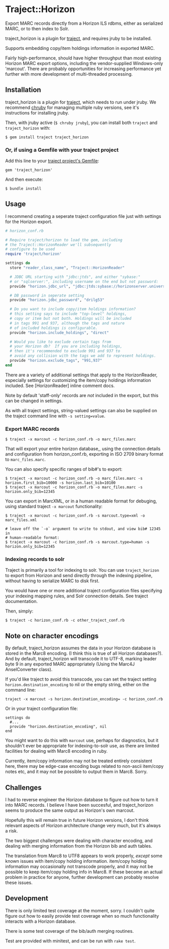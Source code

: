 # Traject::Horizon

Export MARC records directly from a Horizon ILS rdbms, either as serialized MARC,
or to then index to Solr.

traject_horizon is a plugin for [traject](http://github.com/jrochkind/traject), and
requires jruby to be installed.

Supports embedding copy/item holdings information in exported MARC.

Fairly high-performance, should have higher throughput than most existing
Horizon MARC export options, including the vendor-supplied Windows-only
'marcout'. There are probably opportunities for increasing performance
yet further with more development of multi-threaded processing.

## Installation

traject_horizon is a plugin for [traject](http://github.com/jrochkind/traject), which
needs to run under jruby. We recommend [chruby](https://github.com/postmodern/chruby)
for managing multiple ruby versions, see it's instructions for installing jruby. 

Then, with jruby active (`$ chruby jruby`), you can install both `traject`
and `traject_horizon` with:

    $ gem install traject traject_horizon

### Or, if using a Gemfile with your traject project

Add this line to your [traject project's Gemfile](https://github.com/jrochkind/traject/blob/master/doc/extending.md#or-with-bundler):

    gem 'traject_horizon'

And then execute:

    $ bundle install

## Usage

I recommend creating a seperate traject configuration file just with
settings for the Horizon export.

~~~ruby
# horizon_conf.rb

# Require traject/horizon to load the gem, including
# the Traject::HorizonReader we'll subsequently
# configure to be used
require 'traject/horizon'

settings do
  store "reader_class_name", "Traject::HorizonReader"

  # JDBC URL starting with "jdbc:jtds", and either "sybase:"
  # or "sqlserver:", including username on the end but not password:
  provide "horizon.jdbc_url", "jdbc:jtds:sybase://horizonserver.university.edu:2025/horizon_db;user=esys"

  # DB password in seperate setting
  provide "horizon.jdbc_password", "drilg53"

  # Do you want to include copy/item holdings information?
  # this setting says to include "top-level" holdings,
  # copy or item but not both. Holdings will be included
  # in tags 991 and 937, although the tags and nature
  # of included holdings is configurable.
  provide "horizon.include_holdings", "direct"

  # Would you like to exclude certain tags from
  # your Horizon db?  If you are including holdings,
  # then it's recommended to exclude 991 and 937 to
  # avoid any collision with the tags we add to represent holdings.
  provide "horizon.exclude_tags", "991,937"
end
~~~

There are a variety of additional settings that apply to the HorizonReader,
especially settings for customizing the item/copy holdings information
included. See [HorizonReader] inline comment docs.

Note by default 'staff-only' records are _not_ included in the export,
but this can be changed in settings.

As with all traject settings, string-valued settings can also be supplied
on the traject command line with `-s setting=value`.

### Export MARC records

    $ traject -x marcout -c horizon_conf.rb -o marc_files.marc

That will export your entire horizon database,,
using the connection details and configuration from horizon_conf.rb, exporting
in ISO 2709 binary format to `marc_files.marc`.

You can also specify specific ranges of bib#'s to export:

    $ traject -x marcout -c horizon_conf.rb -o marc_files.marc -s horizon.first_bib=10000 -s horizon.last_bib=10100
    $ traject -x marcout -c horizon_conf.rb -o marc_files.marc -s horizon.only_bib=12345

You can export in MarcXML, or in a human readable format for debuging,
using standard traject `-x marcout` functionality:

    $ traject -x marcout -c horizon_conf.rb -s marcout.type=xml -o marc_files.xml

    # leave off the `-o` argument to write to stdout, and view bib# 12345 in
    # human-readable format:
    $ traject -x marcout -c horizon_conf.rb -s marcout.type=human -s horizon.only_bib=12345

### Indexing records to solr

Traject is primarily a tool for indexing to solr. You can use `traject_horizon` to
export from Horizon and send directly through the indexing pipeline, without
having to serialize MARC to disk first.

You would have one or more additional traject configuration files specifying
your indexing mapping rules, and Solr connection details. See traject
documentation.

Then, simply:

    $ traject -c horizon_conf.rb -c other_traject_conf.rb

## Note on character encodings

By default, traject_horizon assumes the data in your Horizon database is stored
in the Marc8 encoding. (I think this is true of all Horizon databases?). And by
default, traject_horizon will transcode it to UTF-8, marking leader byte 9 in any
exported MARC appropriately (Using the Marc4J AnselConverter class).

If you'd like traject to avoid this transcode, you can set the traject
setting `horizon.destination_encoding` to nil or the empty string, either
on the command line:

    traject -x marcout -s horizon.destination_encoding= -c horizon_conf.rb

Or in your traject configuration file:

    settings do
      #...
      provide "horizon.destination_encoding", nil
    end

You might want to do this with `marcout` use, perhaps for diagnostics, but
it shouldn't ever be appropriate for indexing-to-solr use, as there are limited
facilities for dealing with Marc8 encoding in ruby.

Currently, item/copy information may not be treated entirely consistent here,
there may be edge-case encoding bugs related to non-ascii item/copy notes etc,
and it may not be possible to output them in Marc8. Sorry.

## Challenges

I had to reverse engineer the Horizon database to figure out how to turn it into
MARC records.  I believe I have been succesful, and traject_horizon seems to produce
the same output as Horizon's own marcout.

Hopefully this will remain true in future Horizon versions, I don't think relevant
aspects of Horizon architecture change very much, but it's always a risk.

The two biggest challenges were dealing with character encoding, and dealing
with merging information from the Horizon bib and auth tables.

The translation from Marc8 to UTF8 appears to work properly, _except_
some known issues with item/copy holding information. item/copy holding
information may occasionally not transcode properly, and it may not
be possible to keep item/copy holding info in Marc8.  If these become
an actual problem in practice for anyone, further development can
probably resolve these issues.


## Development

There is only limited test coverage at the moment, sorry. I couldn't
quite figure out how to easily provide test coverage when so much
functionality interacts with a Horizon database.

There is some test coverage of the bib/auth merging routines.

Test are provided with minitest, and can be run with `rake test`.
